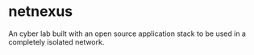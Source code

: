 # netnexus
An cyber lab built with an open source application stack to be used in a completely isolated network.

